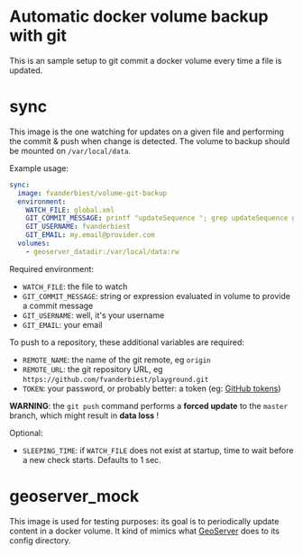 # Automatic docker volume backup with git

This is an sample setup to git commit a docker volume every time a file is updated.

# sync

This image is the one watching for updates on a given file and performing the commit & push when change is detected. 
The volume to backup should be mounted on `/var/local/data`.

Example usage:
```yaml
sync:
  image: fvanderbiest/volume-git-backup
  environment:
    WATCH_FILE: global.xml
    GIT_COMMIT_MESSAGE: printf "updateSequence "; grep updateSequence global.xml|sed -e 's#.*ce>\(.*\)</up.*#\1#'
    GIT_USERNAME: fvanderbiest
    GIT_EMAIL: my.email@provider.com
  volumes:
    - geoserver_datadir:/var/local/data:rw
```

Required environment:
 * `WATCH_FILE`: the file to watch
 * `GIT_COMMIT_MESSAGE`: string or expression evaluated in volume to provide a commit message 
 * `GIT_USERNAME`: well, it's your username
 * `GIT_EMAIL`: your email

To push to a repository, these additional variables are required:
 * `REMOTE_NAME`: the name of the git remote, eg `origin`
 * `REMOTE_URL`: the git repository URL, eg `https://github.com/fvanderbiest/playground.git`
 * `TOKEN`: your password, or probably better: a token (eg: [GitHub tokens](https://github.com/settings/tokens))

**WARNING**: the `git push` command performs a **forced update** to the `master` branch, which might result in **data loss** !

Optional:
 * `SLEEPING_TIME`: if `WATCH_FILE` does not exist at startup, time to wait before a new check starts. Defaults to 1 sec.


# geoserver_mock

This image is used for testing purposes: its goal is to periodically update content in a docker volume.
It kind of mimics what [GeoServer](http://geoserver.org/) does to its config directory.
